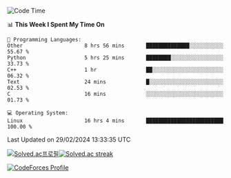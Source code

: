 
<!--START_SECTION:waka-->
![Code Time](http://img.shields.io/badge/Code%20Time-3%2C330%20hrs%2027%20mins-blue)

📊 **This Week I Spent My Time On** 

```text
💬 Programming Languages: 
Other                    8 hrs 56 mins       ██████████████░░░░░░░░░░░   55.67 % 
Python                   5 hrs 25 mins       ████████░░░░░░░░░░░░░░░░░   33.73 % 
C++                      1 hr                ██░░░░░░░░░░░░░░░░░░░░░░░   06.32 % 
Text                     24 mins             █░░░░░░░░░░░░░░░░░░░░░░░░   02.53 % 
C                        16 mins             ░░░░░░░░░░░░░░░░░░░░░░░░░   01.73 % 

💻 Operating System: 
Linux                    16 hrs 4 mins       █████████████████████████   100.00 % 
```


 Last Updated on 29/02/2024 13:33:35 UTC
<!--END_SECTION:waka-->


[![Solved.ac프로필](http://mazassumnida.wtf/api/generate_badge?boj=hckim96)](https://solved.ac/hckim96)[![Solved.ac streak](http://mazandi.herokuapp.com/api?handle=hckim96&theme=dark)](https://solved.ac/hckim96)


[![CodeForces Profile](https://cf.leed.at?id=hckim96)](https://codeforces.com/profile/hckim96)

